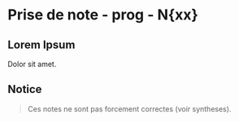 # Prise de note - prog - N{xx}

## Lorem Ipsum

Dolor sit amet.

## Notice

> Ces notes ne sont pas forcement correctes (voir syntheses).
